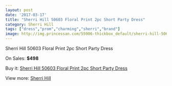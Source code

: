 ```yaml
---
layout: post
date: '2017-03-17'
title: "Sherri Hill 50603 Floral Print 2pc Short Party Dress"
category: Sherri Hill
tags: ["dress","prom","charming","sherri","brand"]
image: http://img.princessan.com/55906-thickbox_default/sherri-hill-50603-floral-print-2pc-short-party-dress.jpg
---
```

Sherri Hill 50603 Floral Print 2pc Short Party Dress

On Sales: **$498**
<a href="https://www.princessan.com/en/sherri-hill/25090-sherri-hill-50603-floral-print-2pc-short-party-dress.html"><amp-img layout="responsive" width="600" height="600" src="//img.princessan.com/55906-thickbox_default/sherri-hill-50603-floral-print-2pc-short-party-dress.jpg" alt="Sherri Hill 50603 Floral Print 2pc Short Party Dress 0" /></a>
<a href="https://www.princessan.com/en/sherri-hill/25090-sherri-hill-50603-floral-print-2pc-short-party-dress.html"><amp-img layout="responsive" width="600" height="600" src="//img.princessan.com/55908-thickbox_default/sherri-hill-50603-floral-print-2pc-short-party-dress.jpg" alt="Sherri Hill 50603 Floral Print 2pc Short Party Dress 1" /></a>
<a href="https://www.princessan.com/en/sherri-hill/25090-sherri-hill-50603-floral-print-2pc-short-party-dress.html"><amp-img layout="responsive" width="600" height="600" src="//img.princessan.com/55907-thickbox_default/sherri-hill-50603-floral-print-2pc-short-party-dress.jpg" alt="Sherri Hill 50603 Floral Print 2pc Short Party Dress 2" /></a>

Buy it: [Sherri Hill 50603 Floral Print 2pc Short Party Dress](https://www.princessan.com/en/sherri-hill/25090-sherri-hill-50603-floral-print-2pc-short-party-dress.html "Sherri Hill 50603 Floral Print 2pc Short Party Dress")

View more: [Sherri Hill](https://www.princessan.com/en/57-sherri-hill "Sherri Hill")